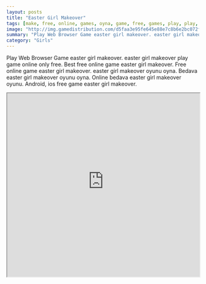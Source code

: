 ```yaml
---
layout: posts
title: "Easter Girl Makeover"
tags: [make, free, online, games, oyna, game, free, games, play, play, games]
image: "http://img.gamedistribution.com/d5faa3e95fe645e88e7c8b6e2bc072fc.jpg"
summary: "Play Web Browser Game easter girl makeover. easter girl makeover play game online only free. Best free online game easter girl makeover. Free online game easter girl makeover. easter girl makeover oyunu oyna. Bedava easter girl makeover oyunu oyna. Online bedava easter girl makeover oyunu. Android, ios free game easter girl makeover."
category: "Girls"
---
```


Play Web Browser Game easter girl makeover. easter girl makeover play game online only free. Best free online game easter girl makeover. Free online game easter girl makeover. easter girl makeover oyunu oyna. Bedava easter girl makeover oyunu oyna. Online bedava easter girl makeover oyunu. Android, ios free game easter girl makeover.

<iframe width="100%" height="480px;" src="http://flash.gamedistribution.com?game=d5faa3e95fe645e88e7c8b6e2bc072fc"></iframe>